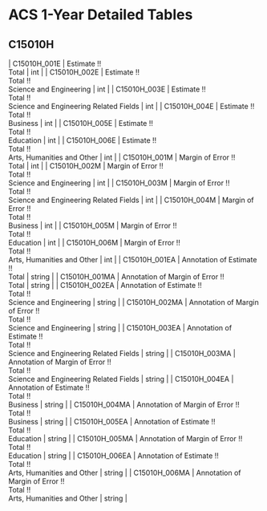 # ACS 1-Year Detailed Tables

## C15010H

| C15010H_001E | Estimate !!<br>Total | int |
| C15010H_002E | Estimate !!<br>Total !!<br>Science and Engineering | int |
| C15010H_003E | Estimate !!<br>Total !!<br>Science and Engineering Related Fields | int |
| C15010H_004E | Estimate !!<br>Total !!<br>Business | int |
| C15010H_005E | Estimate !!<br>Total !!<br>Education | int |
| C15010H_006E | Estimate !!<br>Total !!<br>Arts, Humanities and Other | int |
| C15010H_001M | Margin of Error !!<br>Total | int |
| C15010H_002M | Margin of Error !!<br>Total !!<br>Science and Engineering | int |
| C15010H_003M | Margin of Error !!<br>Total !!<br>Science and Engineering Related Fields | int |
| C15010H_004M | Margin of Error !!<br>Total !!<br>Business | int |
| C15010H_005M | Margin of Error !!<br>Total !!<br>Education | int |
| C15010H_006M | Margin of Error !!<br>Total !!<br>Arts, Humanities and Other | int |
| C15010H_001EA | Annotation of Estimate !!<br>Total | string |
| C15010H_001MA | Annotation of Margin of Error !!<br>Total | string |
| C15010H_002EA | Annotation of Estimate !!<br>Total !!<br>Science and Engineering | string |
| C15010H_002MA | Annotation of Margin of Error !!<br>Total !!<br>Science and Engineering | string |
| C15010H_003EA | Annotation of Estimate !!<br>Total !!<br>Science and Engineering Related Fields | string |
| C15010H_003MA | Annotation of Margin of Error !!<br>Total !!<br>Science and Engineering Related Fields | string |
| C15010H_004EA | Annotation of Estimate !!<br>Total !!<br>Business | string |
| C15010H_004MA | Annotation of Margin of Error !!<br>Total !!<br>Business | string |
| C15010H_005EA | Annotation of Estimate !!<br>Total !!<br>Education | string |
| C15010H_005MA | Annotation of Margin of Error !!<br>Total !!<br>Education | string |
| C15010H_006EA | Annotation of Estimate !!<br>Total !!<br>Arts, Humanities and Other | string |
| C15010H_006MA | Annotation of Margin of Error !!<br>Total !!<br>Arts, Humanities and Other | string |

